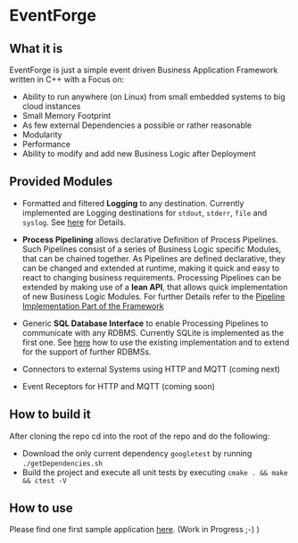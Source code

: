 # EventForge

## What it is

EventForge is just a simple event driven Business Application Framework written in C++ with a Focus on:

- Ability to run anywhere (on Linux) from small embedded systems to big cloud instances
- Small Memory Footprint
- As few external Dependencies a possible or rather reasonable
- Modularity
- Performance
- Ability to modify and add new Business Logic after Deployment

## Provided Modules

- Formatted and filtered **Logging** to any destination. Currently implemented are Logging destinations for `stdout`, `stderr`, `file` and `syslog`. See [here](./framework/src/logger/README.md) for Details.

- **Process Pipelining** allows declarative Definition of Process Pipelines. Such Pipelines consist of a series of Business Logic specific Modules, that can be chained together. As Pipelines are defined declarative, they can be changed and extended at runtime, making it quick and easy to react to changing business requirements. Processing Pipelines can be extended by making use of a **lean API**, that allows quick implementation of new Business Logic Modules. For further Details refer to the [Pipeline Implementation Part of the Framework](./framework/src/pipeline/README.md)

- Generic **SQL Database Interface** to enable Processing Pipelines to communicate with any RDBMS. Currently SQLite is implemented as the first one. See [here](./framework/src/dbinterface/README.md) how to use the existing implementation and to extend for the support of further RDBMSs.

- Connectors to external Systems using HTTP and MQTT (coming next)

- Event Receptors for HTTP and MQTT (coming soon)

## How to build it

After cloning the repo cd into the root of the repo and do the following:

* Download the only current dependency `googletest` by running
`./getDependencies.sh`
* Build the project and execute all unit tests by executing
`cmake . && make && ctest -V`

## How to use

Please find one first sample application [here](./sampleApplications/README.md). (Work in Progress ;-) )


